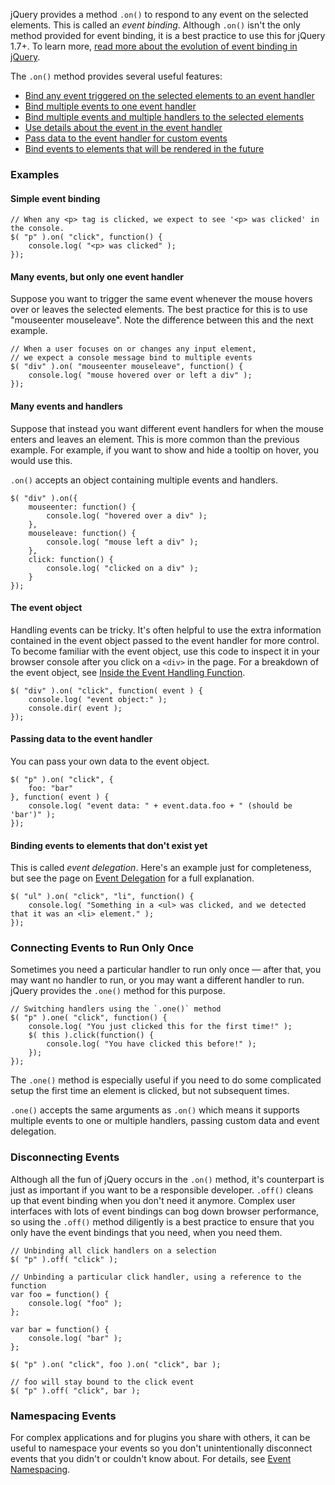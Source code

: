 <script>{
	"title": "Handling Events",
	"level": "beginner",
	"source": "http://jqfundamentals.com/legacy",
	"attribution": [ "jQuery Fundamentals" ]
}</script>

jQuery provides a method `.on()` to respond to any event on the selected elements. This is called an _event binding_. Although `.on()` isn't the only method provided for event binding, it is a best practice to use this for jQuery 1.7+. To learn more, [read more about the evolution of event binding in jQuery](/events/history-of-events/).

The `.on()` method provides several useful features:

- [Bind any event triggered on the selected elements to an event handler](#simple-event-binding)
- [Bind multiple events to one event handler](#many-events-but-only-one-event-handler)
- [Bind multiple events and multiple handlers to the selected elements](#many-events-and-handlers)
- [Use details about the event in the event handler](#the-event-object)
- [Pass data to the event handler for custom events](#passing-data-to-the-event-handler)
- [Bind events to elements that will be rendered in the future](#binding-events-to-elements-that-don-39-t-exist-yet)

### Examples

#### Simple event binding

```
// When any <p> tag is clicked, we expect to see '<p> was clicked' in the console.
$( "p" ).on( "click", function() {
	console.log( "<p> was clicked" );
});
```

#### Many events, but only one event handler

Suppose you want to trigger the same event whenever the mouse hovers over or leaves the selected elements. The best practice for this is to use "mouseenter mouseleave". Note the difference between this and the next example.

```
// When a user focuses on or changes any input element,
// we expect a console message bind to multiple events
$( "div" ).on( "mouseenter mouseleave", function() {
	console.log( "mouse hovered over or left a div" );
});
```

#### Many events and handlers

Suppose that instead you want different event handlers for when the mouse enters and leaves an element. This is more common than the previous example. For example, if you want to show and hide a tooltip on hover, you would use this.

`.on()` accepts an object containing multiple events and handlers.

```
$( "div" ).on({
	mouseenter: function() {
		console.log( "hovered over a div" );
	},
	mouseleave: function() {
		console.log( "mouse left a div" );
	},
	click: function() {
		console.log( "clicked on a div" );
	}
});
```

#### The event object

Handling events can be tricky. It's often helpful to use the extra information contained in the event object passed to the event handler for more control. To become familiar with the event object, use this code to inspect it in your browser console after you click on a `<div>` in the page. For a breakdown of the event object, see [Inside the Event Handling Function](/events/inside-event-handling-function/).

```
$( "div" ).on( "click", function( event ) {
	console.log( "event object:" );
	console.dir( event );
});
```

#### Passing data to the event handler

You can pass your own data to the event object.

```
$( "p" ).on( "click", {
	foo: "bar"
}, function( event ) {
	console.log( "event data: " + event.data.foo + " (should be 'bar')" );
});
```


#### Binding events to elements that don't exist yet

This is called _event delegation_. Here's an example just for completeness, but see the page on [Event Delegation](/events/event-delegation/) for a full explanation.

```
$( "ul" ).on( "click", "li", function() {
	console.log( "Something in a <ul> was clicked, and we detected that it was an <li> element." );
});
```

### Connecting Events to Run Only Once

Sometimes you need a particular handler to run only once — after that, you may want no handler to run, or you may want a different handler to run. jQuery provides the `.one()` method for this purpose.

```
// Switching handlers using the `.one()` method
$( "p" ).one( "click", function() {
	console.log( "You just clicked this for the first time!" );
	$( this ).click(function() {
		console.log( "You have clicked this before!" );
	});
});
```

The `.one()` method is especially useful if you need to do some complicated setup the first time an element is clicked, but not subsequent times.

`.one()` accepts the same arguments as `.on()` which means it supports multiple events to one or multiple handlers, passing custom data and event delegation.

### Disconnecting Events

Although all the fun of jQuery occurs in the `.on()` method, it's counterpart is just as important if you want to be a responsible developer. `.off()` cleans up that event binding when you don't need it anymore. Complex user interfaces with lots of event bindings can bog down browser performance, so using the `.off()` method diligently is a best practice to ensure that you only have the event bindings that you need, when you need them.

```
// Unbinding all click handlers on a selection
$( "p" ).off( "click" );
```

```
// Unbinding a particular click handler, using a reference to the function
var foo = function() {
	console.log( "foo" );
};

var bar = function() {
	console.log( "bar" );
};

$( "p" ).on( "click", foo ).on( "click", bar );

// foo will stay bound to the click event
$( "p" ).off( "click", bar );
```

### Namespacing Events

For complex applications and for plugins you share with others, it can be useful to namespace your events so you don't unintentionally disconnect events that you didn't or couldn't know about. For details, see [Event Namespacing](/events/event-basics/#namespacing-events).
